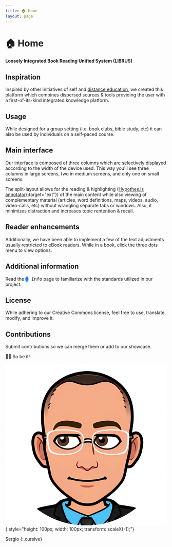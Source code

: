 ```yaml
---
title: 🏠 Home
layout: page
---
```


# 🏠 Home

**Loosely Integrated Book Reading Unified System (LIBRUS)**

## Inspiration

Inspired by other initiatives of self and [distance education](https://en.m.wikipedia.org/wiki/Distance_education), we created this platform which combines dispersed sources & tools providing the user with a first-of-its-kind integrated knowledge platform. 

## Usage

While designed for a group setting (i.e. book clubs, bible study, etc) it can also be used by individuals on a self-paced course.

## Main interface

Our interface is composed of three columns which are selectively displayed according to the width of the device used. This way you'll see three columns in large screens, two in medium screens, and only one on small screens.

The split-layout allows for the reading & highlighting ([Hypothes.is annotator](https://web.hypothes.is/everyone/){:target="ext"}) of the main content while also viewing of complementary material (articles, word definitions, maps, videos, audio, video-calls, etc) without wrangling separate tabs or windows. Also, it minimizes distraction and increases topic rentention & recall.

## Reader enhancements

Additionally, we have been able to implement a few of the text adjustments usually restricted to eBook readers. While in a book, click the three dots menu to view options.

## Additional information

Read the <kbd><span style="background-color: dodgerblue; border-radius: 50%; padding: 3px 2px; font-size: 70%; vertical-align: middle;">❔</span> Info</kbd> page to familiarize with the standards utilized in our project.

## License

While adhering to our Creative Commons license, feel free to use, translate, modify, and improve it.

## Contributions

Submit contributions so we can merge them or add to our showcase.

🙏🏼 So be it!  

![baldy](./content/baldy.png){:style="height: 100px; width: 100px; transform: scaleX(-1);"}

Sergio
{:.cursive}

<p>&nbsp;</p>
<p>&nbsp;</p>
<p>&nbsp;</p>
